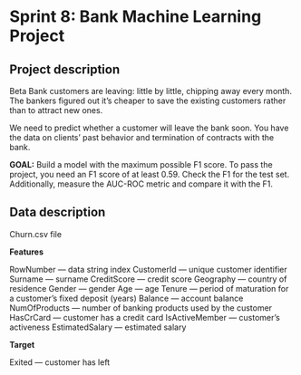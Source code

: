 # Sprint 8: Bank Machine Learning Project

## Project description
Beta Bank customers are leaving: little by little, chipping away every month. The bankers figured out it’s cheaper to save the existing customers rather than to attract new ones.

We need to predict whether a customer will leave the bank soon. You have the data on clients’ past behavior and termination of contracts with the bank.

**GOAL:** Build a model with the maximum possible F1 score. To pass the project, you need an F1 score of at least 0.59. Check the F1 for the test set. Additionally, measure the AUC-ROC metric and compare it with the F1.

## Data description
Churn.csv file

**Features**

RowNumber — data string index
CustomerId — unique customer identifier
Surname — surname
CreditScore — credit score
Geography — country of residence
Gender — gender
Age — age
Tenure — period of maturation for a customer’s fixed deposit (years)
Balance — account balance
NumOfProducts — number of banking products used by the customer
HasCrCard — customer has a credit card
IsActiveMember — customer’s activeness
EstimatedSalary — estimated salary

**Target**

Exited — сustomer has left
